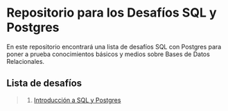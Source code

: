 # Repositorio para los Desafíos SQL y Postgres

En este repositorio encontrará una lista de desafíos SQL con Postgres para poner a prueba conocimientos básicos y medios sobre Bases de Datos Relacionales.

## Lista de desafíos

> 1. [Introducción a SQL y Postgres](https://github.com/felipejoq/desafios-sql-postgres-db/tree/main/desafio-01)
